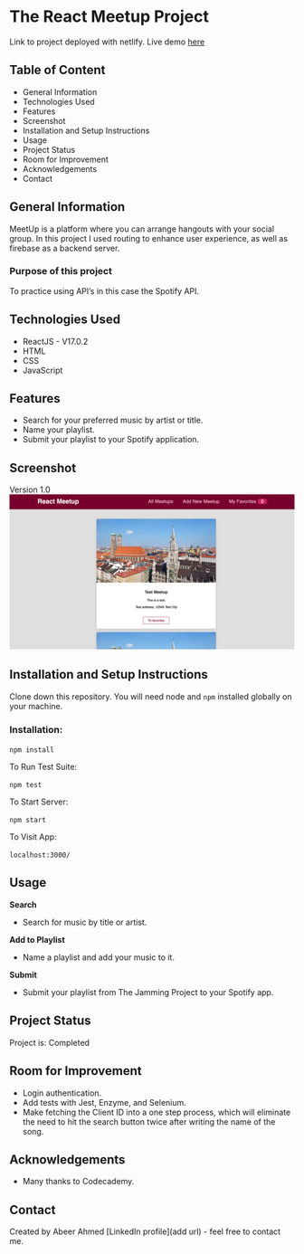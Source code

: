 # The React Meetup Project
Link to project deployed with netlify. Live demo [here](https://the-react-meetups.netlify.app)

## Table of Content
* General Information
* Technologies Used
* Features
* Screenshot
* Installation and Setup Instructions
* Usage
* Project Status
* Room for Improvement
* Acknowledgements
* Contact

## General Information

MeetUp is a platform where you can arrange hangouts with your social group. In this project I used routing to enhance user experience, as well as firebase as a backend server. 

### Purpose of this project

To practice using API’s in this case the Spotify API.

## Technologies Used
* ReactJS - V17.0.2
* HTML
* CSS
* JavaScript

## Features
* Search for your preferred music by artist or title.
* Name your playlist.
* Submit your playlist to your Spotify application.

## Screenshot
Version 1.0 
![project screenshot](Screenshot.png)

## Installation and Setup Instructions

Clone down this repository. You will need node and `npm` installed globally on your machine.

### Installation:

`npm install`

To Run Test Suite:

`npm test`

To Start Server:

`npm start`

To Visit App:

`localhost:3000/`

## Usage

**Search**

* Search for music by title or artist.

**Add to Playlist**

* Name a playlist and add your music to it.

**Submit**

* Submit your playlist from The Jamming Project to your Spotify app.

## Project Status
Project is: Completed

## Room for Improvement
* Login authentication.
* Add tests with Jest, Enzyme, and Selenium.
* Make fetching the Client ID into a one step process, which will eliminate the need to hit the search button twice after writing the name of the song.

## Acknowledgements
* Many thanks to Codecademy.

## Contact
Created by Abeer Ahmed [LinkedIn profile](add url) - feel free to contact me.

